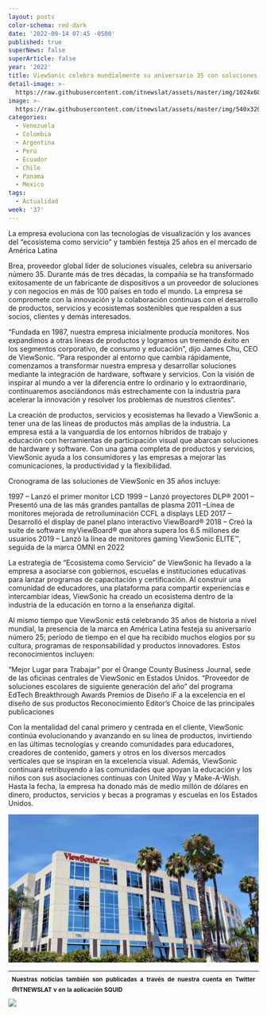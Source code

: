 ```yaml
---
layout: posts
color-schema: red-dark
date: '2022-09-14 07:45 -0500'
published: true
superNews: false
superArticle: false
year: '2022'
title: ViewSonic celebra mundialmente su aniversario 35 con soluciones estratégicas
detail-image: >-
  https://raw.githubusercontent.com/itnewslat/assets/master/img/1024x680/edif-viewsonic-g.jpg
image: >-
  https://raw.githubusercontent.com/itnewslat/assets/master/img/540x320/edif-viewsonic-p.jpg
categories:
  - Venezuela
  - Colombia
  - Argentina
  - Perú
  - Ecuador
  - Chile
  - Panama
  - Mexico
tags:
  - Actualidad
week: '37'
---
```

La empresa evoluciona con las tecnologías de visualización y los avances del “ecosistema como servicio” y también festeja 25 años en el mercado de América Latina

Brea, proveedor global líder de soluciones visuales, celebra su aniversario número 35. Durante más de tres décadas, la compañía se ha transformado exitosamente de un fabricante de dispositivos a un proveedor de soluciones y con negocios en más de 100 países en todo el mundo. La empresa se compromete con la innovación y la colaboración continuas con el desarrollo de productos, servicios y ecosistemas sostenibles que respalden a sus socios, clientes y demás interesados.
 

“Fundada en 1987, nuestra empresa inicialmente producía monitores. Nos expandimos a otras líneas de productos y logramos un tremendo éxito en los segmentos corporativo, de consumo y educación”, dijo James Chu, CEO de ViewSonic. “Para responder al entorno que cambia rápidamente, comenzamos a transformar nuestra empresa y desarrollar soluciones mediante la integración de hardware, software y servicios. Con la visión de inspirar al mundo a ver la diferencia entre lo ordinario y lo extraordinario, continuaremos asociándonos más estrechamente con la industria para acelerar la innovación y resolver los problemas de nuestros clientes”.

La creación de productos, servicios y ecosistemas ha llevado a ViewSonic a tener una de las líneas de productos más amplias de la industria. La empresa está a la vanguardia de los entornos híbridos de trabajo y educación con herramientas de participación visual que abarcan soluciones de hardware y software. Con una gama completa de productos y servicios, ViewSonic ayuda a los consumidores y las empresas a mejorar las comunicaciones, la productividad y la flexibilidad.

Cronograma de las soluciones de ViewSonic en 35 años incluye:

1997 – Lanzó el primer monitor LCD
1999 – Lanzó proyectores DLP® 
2001 – Presentó una de las más grandes pantallas de plasma
2011 –Línea de monitores mejorada de retroiluminación CCFL a displays LED
2017 – Desarrolló el display de panel plano interactivo ViewBoard®
2018 – Creó la suite de software myViewBoard® que ahora supera los 6.5 millones de usuarios
2019 – Lanzó la línea de monitores gaming ViewSonic ELITE™, seguida de la marca OMNI en 2022
 
La estrategia de “Ecosistema como Servicio” de ViewSonic ha llevado a la empresa a asociarse con gobiernos, escuelas e instituciones educativas para lanzar programas de capacitación y certificación. Al construir una comunidad de educadores, una plataforma para compartir experiencias e intercambiar ideas, ViewSonic ha creado un ecosistema dentro de la industria de la educación en torno a la enseñanza digital.

Al mismo tiempo que ViewSonic está celebrando 35 años de historia a nivel mundial, la presencia de la marca en América Latina festeja su aniversario número 25; período de tiempo en el que ha recibido muchos elogios por su cultura, programas de responsabilidad y productos innovadores. Estos reconocimientos incluyen:

“Mejor Lugar para Trabajar” por el Orange County Business Journal, sede de las oficinas centrales de ViewSonic en Estados Unidos.
“Proveedor de soluciones escolares de siguiente generación del año” del programa EdTech Breakthrough Awards
Premios de Diseño iF a la excelencia en el diseño de sus productos
Reconocimiento Editor’s Choice de las principales publicaciones

Con la mentalidad del canal primero y centrada en el cliente, ViewSonic continúa evolucionando y avanzando en su línea de productos, invirtiendo en las últimas tecnologías y creando comunidades para educadores, creadores de contenido, gamers y otros en los diversos mercados verticales que se inspiran en la excelencia visual. Además, ViewSonic continuará retribuyendo a las comunidades que apoyan la educación y los niños con sus asociaciones continuas con United Way y Make-A-Wish. Hasta la fecha, la empresa ha donado más de medio millón de dólares en dinero, productos, servicios y becas a programas y escuelas en los Estados Unidos.

![](https://raw.githubusercontent.com/itnewslat/assets/master/img/540x320/edif-viewsonic-p.jpg)

<table style="height: 42px;" width="569">
<tbody>
<tr>
<td style="text-align: justify;"><sub><strong>Nuestras noticias también son publicadas a través de nuestra cuenta en Twitter <a href="https://twitter.com/itnewslat?lang=es">@ITNEWSLAT</a> y en la aplicación <a href="https://squidapp.co/en/">SQUID</a></strong></sub></td>
</tr>
</tbody>
</table>

<img src="https://tracker.metricool.com/c3po.jpg?hash=56f88a41e39ab42c063cc51676587a04"/>